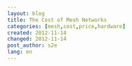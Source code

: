 ```yaml
---
layout: blog
title: The Cost of Mesh Networks
categories: [mesh,cost,price,hardware]
created: 2012-11-14
changed: 2012-11-14
post_author: s2e
lang: en
---
```

 
